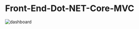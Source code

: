 # Front-End-Dot-NET-Core-MVC
![dashboard](https://user-images.githubusercontent.com/97656468/199887523-27a3d0db-e010-4923-aaf0-dcee9dcb67a4.PNG)
